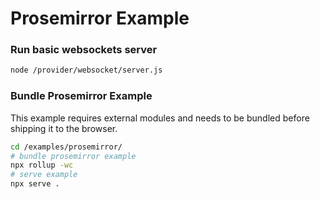 
# Prosemirror Example

### Run basic websockets server

```sh
node /provider/websocket/server.js
```

### Bundle Prosemirror Example

This example requires external modules and needs to be bundled before shipping it to the browser.

```sh
cd /examples/prosemirror/
# bundle prosemirror example
npx rollup -wc
# serve example
npx serve .
```

